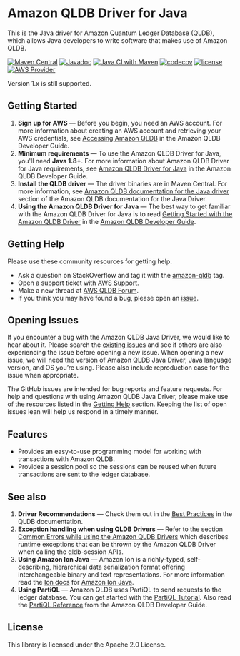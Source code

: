 # Amazon QLDB Driver for Java

This is the Java driver for Amazon Quantum Ledger Database (QLDB), which allows Java developers to write software that makes use of Amazon QLDB.

[![Maven Central](https://maven-badges.herokuapp.com/maven-central/software.amazon.qldb/amazon-qldb-driver-java/badge.svg)](https://maven-badges.herokuapp.com/maven-central/software.amazon.qldb/amazon-qldb-driver-java)
[![Javadoc](https://javadoc.io/badge2/software.amazon.qldb/amazon-qldb-driver-java/javadoc.svg)](https://javadoc.io/doc/software.amazon.qldb/amazon-qldb-driver-java)
[![Java CI with Maven](https://github.com/awslabs/amazon-qldb-driver-java/actions/workflows/maven.yml/badge.svg)](https://github.com/awslabs/amazon-qldb-driver-java/actions/workflows/maven.yml)
[![codecov](https://codecov.io/gh/awslabs/amazon-qldb-driver-java/branch/master/graph/badge.svg?token=N3KWXHILu9)](https://codecov.io/gh/awslabs/amazon-qldb-driver-java)
[![license](https://img.shields.io/badge/license-Apache%202.0-blue)](https://github.com/awslabs/amazon-qldb-driver-java/blob/master/LICENSE)
[![AWS Provider](https://img.shields.io/badge/provider-AWS-orange?logo=amazon-aws&color=ff9900)](https://aws.amazon.com/qldb/)

Version 1.x is still supported.

## Getting Started

1. **Sign up for AWS** &mdash; Before you begin, you need an AWS account. For more information about creating an AWS 
account and retrieving your AWS credentials, see [Accessing Amazon QLDB](https://docs.aws.amazon.com/qldb/latest/developerguide/accessing.html) in the Amazon QLDB Developer Guide.
1. **Minimum requirements** &mdash; To use the Amazon QLDB Driver for Java, you'll need **Java 1.8+**. For more 
information about Amazon QLDB Driver for Java requirements, see [Amazon QLDB Driver for Java](https://docs.aws.amazon.com/en_pv/qldb/latest/developerguide/getting-started.java.html) in the Amazon QLDB Developer Guide.
1. **Install the QLDB driver** &mdash; The driver binaries are in Maven Central. For more information, see [Amazon QLDB documentation for the Java driver](https://docs.aws.amazon.com/qldb/latest/developerguide/getting-started.java.html#getting-started.java.quickstart) section of the Amazon QLDB documentation for the Java Driver.
1. **Using the Amazon QLDB Driver for Java** &mdash; The best way to get familiar with the Amazon QLDB Driver for Java 
is to read [Getting Started with the Amazon QLDB Driver](https://docs.aws.amazon.com/qldb/latest/developerguide/getting-started-driver.html) in the [Amazon QLDB Developer Guide](https://docs.aws.amazon.com/qldb/latest/developerguide/what-is.html).

## Getting Help

Please use these community resources for getting help.
* Ask a question on StackOverflow and tag it with the [amazon-qldb](https://stackoverflow.com/questions/tagged/amazon-qldb) tag.
* Open a support ticket with [AWS Support](http://docs.aws.amazon.com/awssupport/latest/user/getting-started.html).
* Make a new thread at [AWS QLDB Forum](https://forums.aws.amazon.com/forum.jspa?forumID=353&start=0).
* If you think you may have found a bug, please open an [issue](https://github.com/awslabs/amazon-qldb-driver-java/issues/new).

## Opening Issues

If you encounter a bug with the Amazon QLDB Java Driver, we would like to hear about it. Please search the [existing issues](https://github.com/awslabs/amazon-qldb-driver-java/issues) and see if others are also experiencing the issue before opening a new issue. When opening a new issue, we will need the version of Amazon QLDB Java Driver, Java language version, and OS you’re using. Please also include reproduction case for the issue when appropriate.

The GitHub issues are intended for bug reports and feature requests. For help and questions with using Amazon QLDB Java Driver, please make use of the resources listed in the [Getting Help](https://github.com/awslabs/amazon-qldb-driver-java#getting-help) section. Keeping the list of open issues lean will help us respond in a timely manner.

## Features
* Provides an easy-to-use programming model for working with transactions with Amazon QLDB.
* Provides a session pool so the sessions can be reused when future transactions are sent to the ledger database.

## See also

1. **Driver Recommendations** &mdash; Check them out in the [Best Practices](https://docs.aws.amazon.com/qldb/latest/developerguide/driver.best-practices.html) 
in the QLDB documentation.
1. **Exception handling when using QLDB Drivers** &mdash; Refer to the section [Common Errors while using the Amazon 
QLDB Drivers](https://docs.aws.amazon.com/qldb/latest/developerguide/driver-errors.html) 
which describes runtime exceptions that can be thrown by the Amazon QLDB Driver when calling the qldb-session APIs.
1. **Using Amazon Ion Java** &mdash; Amazon Ion is a richly-typed, self-describing, hierarchical data serialization 
format offering interchangeable binary and text representations. For more information read the [Ion docs](http://amzn.GitHub.io/ion-docs/) for [Amazon Ion Java](https://github.com/amzn/ion-java).
1. **Using PartiQL** &mdash; Amazon QLDB uses PartiQL to send requests to the ledger database. You can get started with 
the [PartiQL Tutorial](https://PartiQL.org/tutorial.html). Also read the [PartiQL Reference](https://docs.aws.amazon.com/en_pv/qldb/latest/developerguide/ql-reference.html) 
from the Amazon QLDB Developer Guide. 

## License

This library is licensed under the Apache 2.0 License.
